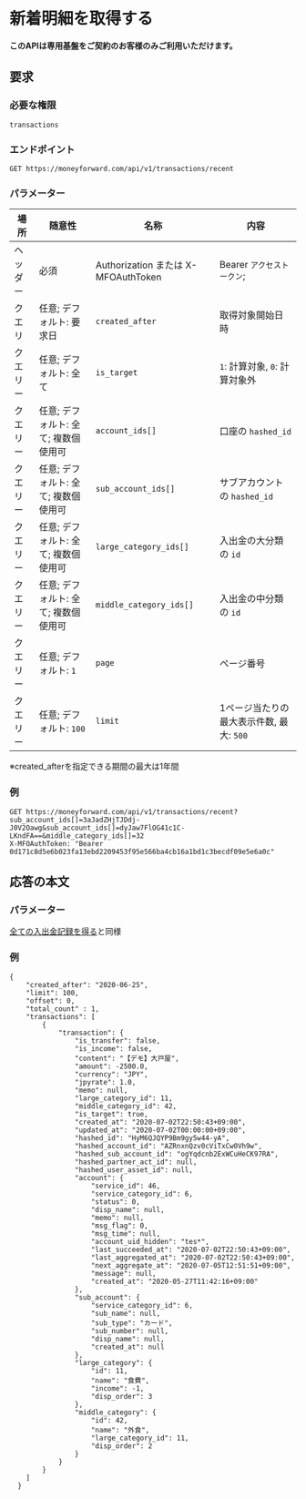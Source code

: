 # 新着明細を取得する
**このAPIは専用基盤をご契約のお客様のみご利用いただけます。**

## 要求

### 必要な権限

`transactions`

### エンドポイント

```
GET https://moneyforward.com/api/v1/transactions/recent
```

### パラメーター

| 場所 | 随意性 | 名称 | 内容 |
| --- | --- | --- | --- |
| ヘッダー | 必須 | Authorization または X-MFOAuthToken | Bearer `アクセストークン`;  |
| クエリ | 任意; デフォルト: 要求日 | `created_after` | 取得対象開始日時 |
| クエリー | 任意; デフォルト: 全て | `is_target` | `1`: 計算対象, `0`: 計算対象外 |
| クエリー | 任意; デフォルト: 全て; 複数個使用可 | `account_ids[]` | 口座の `hashed_id` |
| クエリー | 任意; デフォルト: 全て; 複数個使用可 | `sub_account_ids[]` | サブアカウントの `hashed_id` |
| クエリー | 任意; デフォルト: 全て; 複数個使用可 | `large_category_ids[]` | 入出金の大分類の `id` |
| クエリー | 任意; デフォルト: 全て; 複数個使用可 | `middle_category_ids[]` | 入出金の中分類の `id` |
| クエリー | 任意; デフォルト: `1` | `page` | ページ番号 |
| クエリー | 任意; デフォルト: `100` | `limit` | 1ページ当たりの最大表示件数, 最大: `500` |

※created_afterを指定できる期間の最大は1年間

### 例

```
GET https://moneyforward.com/api/v1/transactions/recent?sub_account_ids[]=3aJadZHjTJDdj-J0V2Oawg&sub_account_ids[]=dyJaw7FlOG41c1C-LKndFA==&middle_category_ids[]=32
X-MFOAuthToken: "Bearer 0d171c8d5e6b023fa13ebd2209453f95e566ba4cb16a1bd1c3becdf09e5e6a0c"
```

## 応答の本文
### パラメーター

[全ての入出金記録を得る](https://github.com/moneyforward/api-doc/blob/master/transactions_index.md#%E3%83%91%E3%83%A9%E3%83%A1%E3%83%BC%E3%82%BF%E3%83%BC-1)と同様

### 例

```
{
    "created_after": "2020-06-25",
    "limit": 100,
    "offset": 0,
    "total_count" : 1,
    "transactions": [
        {
            "transaction": {
                "is_transfer": false,
                "is_income": false,
                "content": "【デモ】大戸屋",
                "amount": -2500.0,
                "currency": "JPY",
                "jpyrate": 1.0,
                "memo": null,
                "large_category_id": 11,
                "middle_category_id": 42,
                "is_target": true,
                "created_at": "2020-07-02T22:50:43+09:00",
                "updated_at": "2020-07-02T00:00:00+09:00",
                "hashed_id": "HyM6QJQYP9Bm9gy5w44-yA",
                "hashed_account_id": "AZRnxnQzv0cViTxCw0Vh9w",
                "hashed_sub_account_id": "ogYqdcnb2ExWCuHeCK97RA",
                "hashed_partner_act_id": null,
                "hashed_user_asset_id": null,
                "account": {
                    "service_id": 46,
                    "service_category_id": 6,
                    "status": 0,
                    "disp_name": null,
                    "memo": null,
                    "msg_flag": 0,
                    "msg_time": null,
                    "account_uid_hidden": "tes*",
                    "last_succeeded_at": "2020-07-02T22:50:43+09:00",
                    "last_aggregated_at": "2020-07-02T22:50:43+09:00",
                    "next_aggregate_at": "2020-07-05T12:51:51+09:00",
                    "message": null,
                    "created_at": "2020-05-27T11:42:16+09:00"
                },
                "sub_account": {
                    "service_category_id": 6,
                    "sub_name": null,
                    "sub_type": "カード",
                    "sub_number": null,
                    "disp_name": null,
                    "created_at": null
                },
                "large_category": {
                    "id": 11,
                    "name": "食費",
                    "income": -1,
                    "disp_order": 3
                },
                "middle_category": {
                    "id": 42,
                    "name": "外食",
                    "large_category_id": 11,
                    "disp_order": 2
                }
            }
        }
    ]
  }    
```
